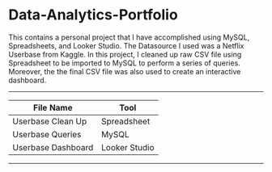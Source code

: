 # Data-Analytics-Portfolio
This contains a personal project that I have accomplished using MySQL, Spreadsheets, and Looker Studio. The Datasource I used was a Netflix Userbase from Kaggle. In this project, I cleaned up raw CSV file using Spreadsheet to be imported to MySQL to perform a series of queries. Moreover, the the final CSV file was also used to create an interactive dashboard. 

----------------------------------------
| File Name          | Tool            |
|--------------------|-----------------|
| Userbase Clean Up  | Spreadsheet     |
| Userbase Queries   | MySQL           |
| Userbase Dashboard | Looker Studio   |
----------------------------------------
